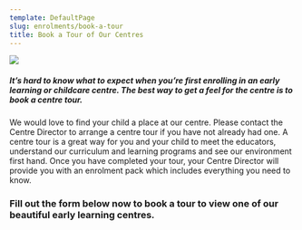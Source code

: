 ```yaml
---
template: DefaultPage
slug: enrolments/book-a-tour
title: Book a Tour of Our Centres
---
```

![](/images/uploads/action-child-children.jpg)

##### It’s hard to know what to expect when you’re first enrolling in an early learning or childcare centre. The best way to get a feel for the centre is to book a centre tour.

We would love to find your child a place at our centre. Please contact the Centre Director to arrange a centre tour if you have not already had one. A centre tour is a great way for you and your child to meet the educators, understand our curriculum and learning programs and see our environment first hand.
Once you have completed your tour, your Centre Director will provide you with an enrolment pack which includes everything you need to know. 

### Fill out the form below now to book a tour to view one of our beautiful early learning centres.
